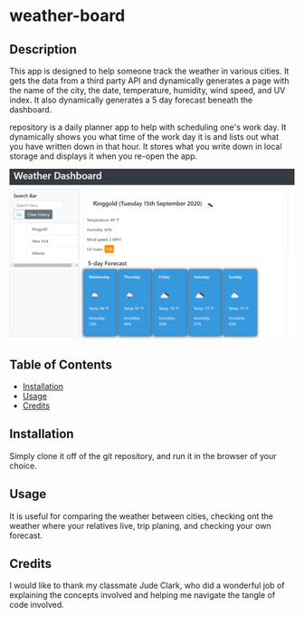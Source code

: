 # weather-board

## Description 

This app is designed to help someone track the weather in various cities. It gets the data from a third party API and dynamically generates a page with the name of the city, the date, temperature, humidity, wind speed, and UV index. It also dynamically generates a 5 day forecast beneath the dashboard.


repository is a daily planner app to help with scheduling one's work day. It dynamically shows you what time of the work day it is and lists out what you have written down in that hour. It stores what you write down in local storage and displays it when you re-open the app.

![Image of the calender with the time set to 1pm.](Assets\dashboard_screenshot.PNG)



## Table of Contents

* [Installation](#installation)
* [Usage](#usage)
* [Credits](#credits)


## Installation

Simply clone it off of the git repository, and run it in the browser of your choice.


## Usage 

It is useful for comparing the weather between cities, checking ont the weather where your relatives live, trip planing, and checking your own forecast.


## Credits

I would like to thank my classmate Jude Clark, who did a wonderful job of explaining the concepts involved and helping me navigate the tangle of code involved.